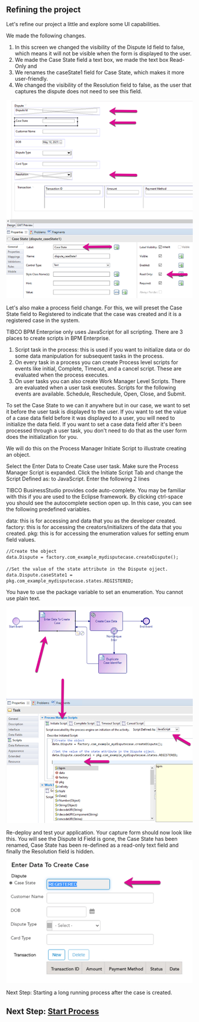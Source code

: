 ## Refining the project
Let's refine our project a little and explore some UI capabilities.

We made the following changes.
1. In this screen we changed the visibility of the Dispute Id field to false, which means it will not be visible when the form is displayed to the user.
2. We made the Case State field a text box, we made the text box Read-Only and 
3. We renames the caseState1 field for Case State, which makes it more user-friendly.
4. We changed the visibility of the Resolution field to false, as the user that captures the dispute does not need to see this field.

![refine_project](images/Refine/1.png)

Let's also make a process field change. For this, we will preset the Case State field to Registered to indicate that the case was created and it is a registered case in the system.

TIBCO BPM Enterprise only uses JavaScript for all scripting. There are 3 places to create scripts in BPM Enterprise. 
1. Script task in the process: this is used if you want to initialize data or do some data manipulation for subsequent tasks in the process. 
2. On every task in a process you can create Process level scripts for events like initial, Complete, Timeout, and a cancel script. These are evaluated when the process executes. 
3. On user tasks you can also create Work Manager Level Scripts. There are evaluated when a user task executes. Scripts for the following events are available. Schedule, Reschedule, Open, Close, and Submit. 

To set the Case State to we can it anywhere but in our case, we want to set it before the user task is displayed to the user. If you want to set the value of a case data field before it was displayed to a user, you will need to initialize the data field. If you want to set a case data field after it's been processed through a user task, you don't need to do that as the user form does the initialization for you. 

We will do this on the Process Manager Initiate Script to illustrate creating an object.

Select the Enter Data to Create Case user task. Make sure the Process Manager Script is expanded. Click the Initiate Script Tab and change the Script Defined as: to JavaScript. Enter the following 2 lines

TIBCO BusinessStudio provides code auto-complete. You may be familiar with this if you are used to the Eclipse framework. By clicking ctrl-space you should see the autocomplete section open up. In this case, you can see the following predefined variables. 

data: this is for accessing and data that you as the developer created. 
factory: this is for accessing the creators/initializers of the data that you created. 
pkg: this is for accessing the enumeration values for setting enum field values. 

```
//Create the object
data.Dispute = factory.com_example_mydisputecase.createDispute();

//Set the value of the state attribute in the Dispute ojject.
data.Dispute.caseState1 = pkg.com_example_mydisputecase.states.REGISTERED;
```

You have to use the package variable to set an enumeration. You cannot use plain text.

![refine_project](images/Refine/2.png)

Re-deploy and test your application. Your capture form should now look like this. You will see the Dispute Id Field is gone, the Case State has been renamed, Case State has been re-defined as a read-only text field and finally the Resolution field is hidden.

![refine_project](images/Refine/3.png)

Next Step: Starting a long running process after the case is created. 
## Next Step: [Start Process](start_Process.md)